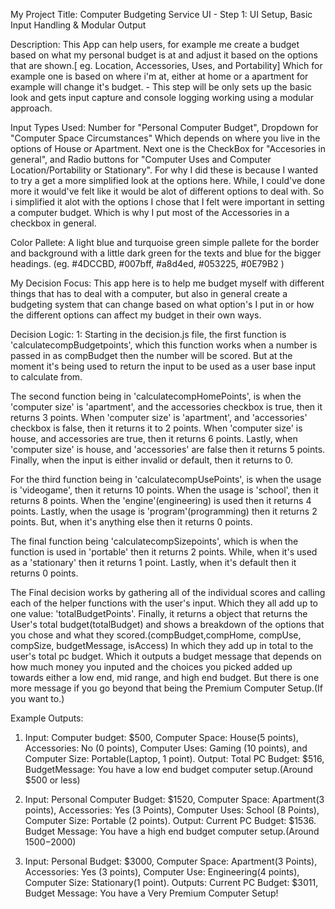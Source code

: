 My Project Title: Computer Budgeting Service UI - Step 1: UI Setup, Basic Input Handling & Modular Output

Description: This App can help users, for example me create a budget based on what my personal budget is at and adjust it based on the options that are shown.[ eg. Location, Accessories, Uses, and Portability] Which for example one is based on where i'm at, either at home or a apartment for example will change it's budget. - This step will be only sets up the basic look and gets input capture and console logging working using a modular approach.

Input Types Used: Number for "Personal Computer Budget", Dropdown for "Computer Space Circumstances" Which depends on where you live in the options of House or Apartment. Next one is the CheckBox for "Accesories in general", and Radio buttons for "Computer Uses and Computer Location/Portability or Stationary". For why I did these is because I wanted to try a get a more simplified look at the options here. While, I could've done more it would've felt like it would be alot of different options to deal with. So i simplified it alot with the options I chose that I felt were important in setting a computer budget. Which is why I put most of the Accessories in a checkbox in general.

Color Pallete: A light blue and turquoise green simple pallete for the border and background with a little dark green for the texts and blue for the bigger headings. (eg. #4DCCBD, #007bff, #a8d4ed, #053225, #0E79B2  )

My Decision Focus: This app here is to help me budget myself with different things that has to deal with a computer, but also in general create a budgeting system that can change based on what option's I put in or how the different options can affect my budget in their own ways.

Decision Logic:
1: Starting in the decision.js file, the first function is 'calculatecompBudgetpoints', which this function works when a number is passed in as compBudget then the number will be scored. But at the moment it's being used to return the input to be used as a user base input to calculate from.

The second function being in 'calculatecompHomePoints', is when the 'computer size' is 'apartment', and the accessories checkbox is true, then it returns 3 points. When 'computer size' is 'apartment', and 'accessories' checkbox is false, then it returns it to 2 points. When 'computer size' is house, and accessories are true, then it returns 6 points. Lastly, when 'computer size' is house, and 'accessories' are false then it returns 5 points. Finally, when the input is either invalid or default, then it returns to 0.

For the third function being in 'calculatecompUsePoints', is when the usage is 'videogame', then it returns 10 points. When the usage is 'school', then it returns 8 points. When the 'engine'(engineering) is used then it returns 4 points. Lastly, when the usage is 'program'(programming) then it returns 2 points. But, when it's anything else then it returns 0 points.

The final function being 'calculatecompSizepoints', which is when the function is used in 'portable' then it returns 2 points. While, when it's used as a 'stationary' then it returns 1 point. Lastly, when it's default then it returns 0 points.

The Final decision works by gathering all of the individual scores and calling each of the helper functions with the user's input. 
Which they all add up to one value: 'totalBudgetPoints'.
Finally, it returns a object that returns the User's total budget(totalBudget) and shows a breakdown of the options that you chose and what they scored.(compBudget,compHome, compUse, compSize, budgetMessage, isAccess) In which they add up in total to the user's total pc budget. Which it outputs a budget message that depends on how much money you inputed and the choices you picked added up towards either a low end, mid range, and high end budget. But there is one more message if you go beyond that being the Premium Computer Setup.(If you want to.)


Example Outputs:
1. Input: Computer budget: $500, Computer Space: House(5 points), Accessories: No (0 points), Computer Uses: Gaming (10 points), and Computer Size: Portable(Laptop, 1 point). 
Output: Total PC Budget: $516, BudgetMessage: You have a low end budget computer setup.(Around $500 or less)

2. Input: Personal Computer Budget: $1520, Computer Space: Apartment(3 points), Accessories: Yes (3 Points), Computer Uses: School (8 Points), Computer Size: Portable (2 points).
Output: Current PC Budget: $1536. Budget Message: You have a high end budget computer setup.(Around $1500-$2000)

3. Input: Personal Budget: $3000, Computer Space: Apartment(3 Points), Accessories: Yes (3 points), Computer Use: Engineering(4 points), Computer Size: Stationary(1 point).
Outputs: Current PC Budget: $3011, Budget Message: You have a Very Premium Computer Setup!